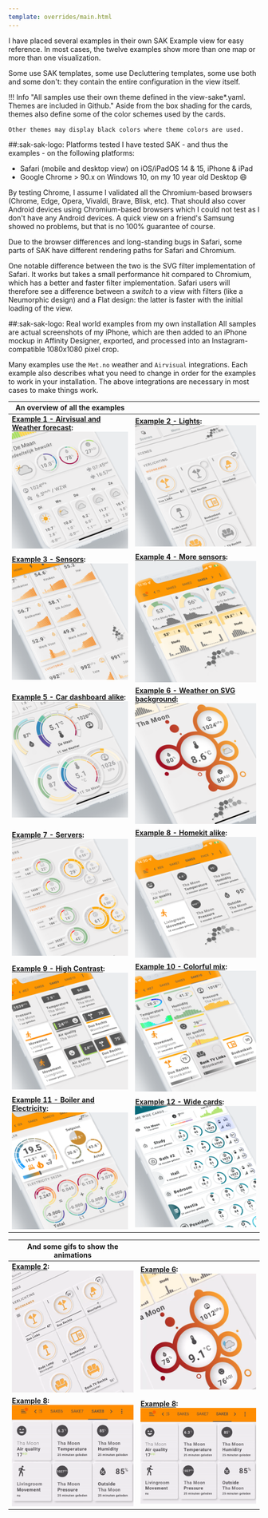 ```yaml
---
template: overrides/main.html
---
```

<!-- GT/GL -->

I have placed several examples in their own SAK Example view for easy reference.
In most cases, the twelve examples show more than one map or more than one visualization.

Some use SAK templates, some use Decluttering templates, some use both and some don't: they contain the entire configuration in the view itself.

!!! Info "All samples use their own theme defined in the view-sake*.yaml. Themes are included in Github."
    Aside from the box shading for the cards, themes also define some of the color schemes used by the cards.
    
    Other themes may display black colors where theme colors are used.
    
##:sak-sak-logo: Platforms tested
I have tested SAK - and thus the examples - on the following platforms:

- Safari (mobile and desktop view) on iOS/iPadOS 14 & 15, iPhone & iPad
- Google Chrome > 90.x on Windows 10, on my 10 year old Desktop :smile: 

By testing Chrome, I assume I validated all the Chromium-based browsers (Chrome, Edge, Opera, Vivaldi, Brave, Blisk, etc). That should also cover Android devices using Chromium-based browsers which I could not test as I don't have any Android devices.
A quick view on a friend's Samsung showed no problems, but that is no 100% guarantee of course.

Due to the browser differences and long-standing bugs in Safari, some parts of SAK have different rendering paths for Safari and Chromium.

One notable difference between the two is the SVG filter implementation of Safari. It works but takes a small performance hit compared to Chromium, which has a better and faster filter implementation. Safari users will therefore see a difference between a _switch_ to a view with filters (like a Neumorphic design) and a Flat design: the latter is faster with the initial loading of the view.

##:sak-sak-logo: Real world examples from my own installation
All samples are actual screenshots of my iPhone, which are then added to an iPhone mockup in Affinity Designer, exported, and processed into an Instagram-compatible 1080x1080 pixel crop.

Many examples use the `Met.no` weather and `Airvisual` integrations. Each example also describes what you need to change in order for the examples to work in your installation. The above integrations are necessary in most cases to make things work.

| An overview of all the examples | |
| ------------ | ---------------- |
| **[Example 1 - Airvisual and Weather forecast][Example 1]:** [![sak-example-1b]][Example 1]  | **[Example 2 - Lights][Example 2]:** [![sak-example-2]][Example 2] |
| **[Example 3 - Sensors][Example 3]:** [![sak-example-3]][Example 3]   | **[Example 4 - More sensors][Example 4]:** [![sak-example-4]][Example 4] |
| **[Example 5 - Car dashboard alike][Example 5]:** [![sak-example-5]][Example 5]   | **[Example 6 - Weather on SVG background][Example 6]:** [![sak-example-6]][Example 6] |
| **[Example 7 - Servers][Example 7]:** [![sak-example-7]][Example 7]   | **[Example 8 - Homekit alike][Example 8]:** [![sak-example-8]][Example 8] |
| **[Example 9 - High Contrast][Example 9]:** [![sak-example-9]][Example 9]   | **[Example 10 - Colorful mix][Example 10]:** [![sak-example-10]][Example 10] |
| **[Example 11 - Boiler and Electricity][Example 11]:** [![sak-example-11]][Example 11] | **[Example 12 - Wide cards][Example 12]:** [![sak-example-12]][Example 12] |


| And some gifs to show the animations| |
| ---------------- | ---------------- |
| **[Example 2]:** ![sak-example-2gif] | **[Example 6]:** ![sak-example-6gif] |
| **[Example 8]:** ![sak-example-8gif] | **[Example 8]:** ![sak-example-8gif] |

<!--- References to pictures... --->

[sak-example-1b]: ../assets/screenshots/sak-example-1b.png
[sak-example-2]: ../assets/screenshots/sak-example-2.png
[sak-example-3]: ../assets/screenshots/sak-example-3.png
[sak-example-4]: ../assets/screenshots/sak-example-4.png
[sak-example-5]: ../assets/screenshots/sak-example-5.png
[sak-example-6]: ../assets/screenshots/sak-example-6.png
[sak-example-7]: ../assets/screenshots/sak-example-7.png
[sak-example-8]: ../assets/screenshots/sak-example-8.png
[sak-example-9]: ../assets/screenshots/sak-example-9.png
[sak-example-10]: ../assets/screenshots/sak-example-10.png
[sak-example-11]: ../assets/screenshots/sak-example-11.png
[sak-example-12]: ../assets/screenshots/sak-example-12-m3-d06-light.png

[sak-example-2gif]: ../assets/screenshots/sak-example-2.gif
[sak-example-6gif]: ../assets/screenshots/sak-example-6.gif
[sak-example-8gif]: ../assets/screenshots/sak-example-8.gif

<!--- References to internal links... --->

[Example 1]: ../examples/example-1.md
[Example 2]: ../examples/example-2.md
[Example 3]: ../examples/example-3.md
[Example 4]: ../examples/example-4.md
[Example 5]: ../examples/example-5.md
[Example 6]: ../examples/example-6.md
[Example 7]: ../examples/example-7.md
[Example 8]: ../examples/example-8.md
[Example 9]: ../examples/example-9.md
[Example 10]: ../examples/example-10.md
[Example 11]: ../examples/example-11.md
[Example 12]: ../examples/example-12.md

<!--- References to external links... --->

